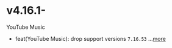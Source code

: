 # v4.16.1-
YouTube Music
- feat(YouTube Music): drop support versions `7.16.53` ...[more](https://github.com/inotia00/revanced-patches/releases/tag/v4.16.1)
